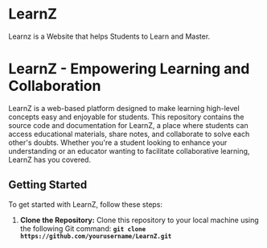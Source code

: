 # LearnZ
Learnz is a Website that helps Students to Learn and Master.
# LearnZ - Empowering Learning and Collaboration
LearnZ is a web-based platform designed to make learning high-level concepts easy and enjoyable for students. This repository contains the source code and documentation for LearnZ, a place where students can access educational materials, share notes, and collaborate to solve each other's doubts. Whether you're a student looking to enhance your understanding or an educator wanting to facilitate collaborative learning, LearnZ has you covered.
## Getting Started
To get started with LearnZ, follow these steps:

1) **Clone the Repository:** Clone this repository to your local machine using the following Git command:
 **`git clone https://github.com/yourusername/LearnZ.git`**

